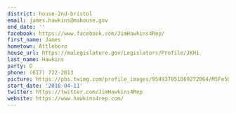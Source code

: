 ```yaml
---
district: house-2nd-bristol
email: james.hawkins@mahouse.gov
end_date: ''
facebook: https://www.facebook.com/JimHawkins4Rep/
first_name: James
hometown: Attleboro
house_url: https://malegislature.gov/Legislators/Profile/JKH1
last_name: Hawkins
party: D
phone: (617) 722-2013
picture: https://pbs.twimg.com/profile_images/954937051069272064/M5Fe5Qc9_400x400.jpg
start_date: '2018-04-11'
twitter: https://twitter.com/JimHawkins4Rep
website: https://www.hawkins4rep.com/
---
```

